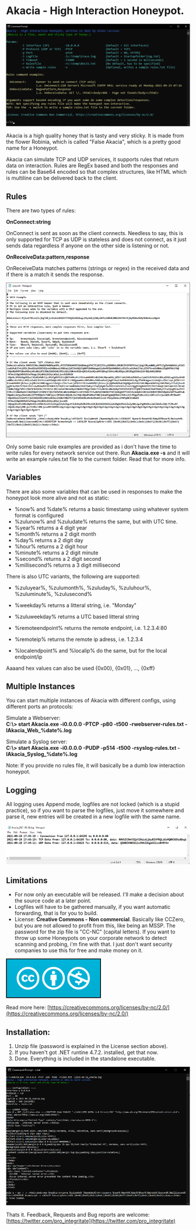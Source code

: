 # Akacia - High Interaction Honeypot.

![Screen sample](Akacia.Screen.png)

Akacia is a high quality honey that is tasty and very sticky. It is made from the flower Robinia, which is called "False Akacia", which is a pretty good name for a Honeypot.

Akacia can simulate TCP and UDP services, it supports rules that return data on interaction. Rules are RegEx based and both the responses and rules can be Base64 encoded so that complex structures, like HTML which is multiline can be delivered back to the client.

## Rules

There are two types of rules:

**OnConnect:string**

OnConnect is sent as soon as the client connects. Needless to say, this is only supported for TCP as UDP is stateless and does not connect, as it just sends data regardless if anyone on the other side is listening or not.

**OnReceiveData:pattern,response**

OnReceiveData matches patterns (strings or regex) in the received data and if there is a match it sends the response.

![Rules Example](Akacia.RulesExample.png)

Only some basic rule examples are provided as i don't have the time to write rules for every network service out there. Run **Akacia.exe -s** and it will write an example rules.txt file to the current folder. Read that for more info.

## Variables

There are also some variables that can be used in responses to make the honeypot look more alive and not as static:

- %now% and %date% returns a basic timestamp using whatever system format is configured
- %zulunow% and %zuludate% returns the same, but with UTC time.
- %year% returns a 4 digit year
- %month% returns a 2 digit month
- %day% returns a 2 digit day
- %hour% returns a 2 digit hour
- %minute% returns a 2 digit minute
- %second% returns a 2 digit second
- %millisecond% returns a 3 digit millisecond

There is also UTC variants, the following are supported:
- %zuluyear%, %zulumonth%, %zuluday%, %zuluhour%, %zuluminute%, %zulusecond%

- %weekday% returns a litteral string, i.e. "Monday"
- %zuluweekday% returns a UTC based litteral string

- %remoteendpoint% returns the remote endpoint, i.e. 1.2.3.4:80
- %remoteip% returns the remote ip adress, i.e. 1.2.3.4
- %localendpoint% and %localip% do the same, but for the local endpoint/ip

Aaaand hex values can also be used {0x00}, {0x01}, ..., {0xff}

## Multiple Instances

You can start multiple instances of Akacia with different configs, using different ports an protocols:

Simulate a Webserver:<br/>
**C:\\> start Akacia.exe -i0.0.0.0 -PTCP -p80 -t500 -rwebserver-rules.txt -lAkacia_Web_%date%.log**

Simulate a Syslog server:<br/>
**C:\\> start Akacia.exe -i0.0.0.0 -PUDP -p514 -t500 -rsyslog-rules.txt -lAkacia_Syslog_%date%.log**

Note: If you provide no rules file, it will basically be a dumb low interaction honeypot.

## Logging

All logging uses Append mode, logfiles are not locked (which is a stupid practice), so if you want to parse the logfiles, just move it somewhere and parse it, new entries will be created in a new logfile with the same name.

![Log Sample](Akacia.LogSample.png)

## Limitations
- For now only an executable will be released. I'll make a decision about the source code at a later point.
- Logfiles will have to be gathered manually, if you want automatic forwarding, that is for you to build.
- License: **Creative Commons - Non commercial**. Basically like CCZero, but you are not allowed to profit from this, like being an MSSP. The password for the zip file is "CC-NC" (capital letters). If you want to throw up some Honeypots on your corporate network to detect scanning and probing, i'm fine with that. I just don't want security companies to use this for free and make money on it.

![License Creative Commons - Non Commercial](CC-NC.png)

Read more here: [https://creativecommons.org/licenses/by-nc/2.0/](https://creativecommons.org/licenses/by-nc/2.0/)

## Installation:
1. Unzip file (password is explained in the License section above).
2. If you haven't got .NET runtine 4.7.2. installed, get that now.
3. Done. Everything is included in the standalone executable.

![Started](Akacia.Started.png)

Thats it.
Feedback, Requests and Bug reports are welcome: [https://twitter.com/pro_integritate](https://twitter.com/pro_integritate)
